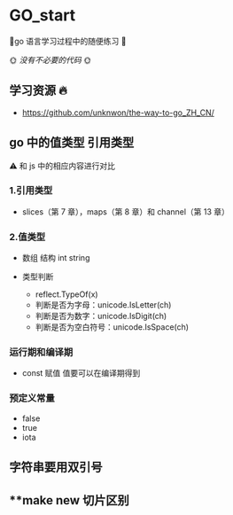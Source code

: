 # GO_start

🚀go 语言学习过程中的随便练习 🚀

🌞 _没有不必要的代码_ 🌞

## 学习资源 🔥

- <https://github.com/unknwon/the-way-to-go_ZH_CN/>

## go 中的值类型 引用类型

⚠️ 和 js 中的相应内容进行对比

### 1.引用类型

- slices（第 7 章），maps（第 8 章）和 channel（第 13 章）

### 2.值类型

- 数组 结构 int string

- 类型判断
  - reflect.TypeOf(x)
  - 判断是否为字母：unicode.IsLetter(ch)
  - 判断是否为数字：unicode.IsDigit(ch)
  - 判断是否为空白符号：unicode.IsSpace(ch)

### 运行期和编译期

- const 赋值 值要可以在编译期得到

### 预定义常量

- false
- true
- iota

## 字符串要用双引号


## **make new 切片区别